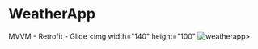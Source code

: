 # WeatherApp
MVVM - Retrofit - Glide 
<img width="140" height="100" ![weatherapp](https://github.com/omerdogans/WeatherApp/assets/39188613/38c25e4c-a342-47b0-8a8b-53efff01a8d9)>

